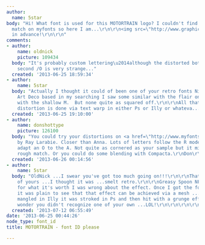 ```yaml
---
author:
  name: 5star
body: "Hi! What font is used for this MOTORTRAIN logo? I couldn't find a suitable
  match on myfonts so here I am...\r\n\r\n<img src=\"http://www.graphicdeclaration.com/images/motortrain_fontID.jpg\">\r\n\r\n...thanks
  in advance!\r\n\r\n"
comments:
- author:
    name: oldnick
    picture: 109434
  body: "It's probably custom lettering\u2014although the distorted bottom of the
    second /O is very strange..."
  created: '2013-06-25 18:59:34'
- author:
    name: 5star
  body: "Actually I thought it could of been one of your retro fonts Nick. It's definitely
    Art Deco based in my searching I saw some similar with the flair on the A/R/ along
    with the shallow M.  But none quite as squared off.\r\n\r\nAll that lower arc
    distortion is done via text warp in either Ps or Illy or whateva... \r\n\r\nThanks!"
  created: '2013-06-25 19:10:00'
- author:
    name: donshottype
    picture: 126100
  body: "You could try your distortions on <a href=\"http://www.myfonts.com/fonts/typodermic/zingende/\">Zingende</a>
    by Ray Larabie. Closer than Anna. Lots of letters follow the R model. You could
    adapt an O to the A. Not quite as cornered as your sample but it might do as a
    rough match. Or you could do some blending with Compacta.\r\nDon\r\n"
  created: '2013-06-26 00:14:56'
- author:
    name: 5star
  body: "OldNick ...I swear you've got too much going on!!!\r\n\r\nThat font is one
    of yours ...I thought it was ...smelt retro.\r\n\r\nGreasy Spoon NF \r\n\r\nhttp://www.fontspace.com/nicks-fonts/greasy-spoon-nf\r\n\r\nAnd
    for what it's worth I was wrong about the effect. Once I got the font into Illy
    it was plain to see that that effect can be achieved via a mesh ...after it was
    mangled in Illy it was stroked in Ps and then hit with a grunge effect.\r\n\r\nNo
    wonder you didn't recognize one of your own ...LOL!\r\n\r\n\r\n\r\n\r\n"
  created: '2013-07-12 06:55:49'
date: '2013-06-25 00:44:26'
node_type: font_id
title: MOTORTRAIN - font ID please

---
```

